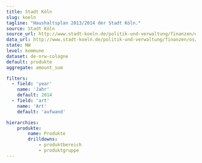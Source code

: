 ```yaml
---
title: Stadt Köln
slug: koeln
tagline: "Haushaltsplan 2013/2014 der Stadt Köln."
source: Stadt Köln
source_url: http://www.stadt-koeln.de/politik-und-verwaltung/finanzen/os/#pg/2014/aufwand
data_url: http://www.stadt-koeln.de/politik-und-verwaltung/finanzen/os/Hpl2013_Koeln_OS.csv
state: NW
level: kommune
dataset: de-nrw-cologne
default: produkte
aggregate: amount_sum

filters:
  - field: 'year'
    name: 'Jahr'
    default: 2014
  - field: 'art'
    name: 'Art'
    default: 'aufwand'

hierarchies:
    produkte:
        name: Produkte
        drilldowns:
            - produktbereich
            - produktgruppe
---
```

